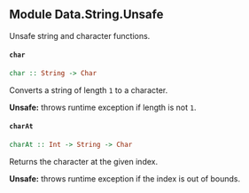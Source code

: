 ## Module Data.String.Unsafe

Unsafe string and character functions.

#### `char`

``` purescript
char :: String -> Char
```

Converts a string of length `1` to a character.

**Unsafe:** throws runtime exception if length is not `1`.

#### `charAt`

``` purescript
charAt :: Int -> String -> Char
```

Returns the character at the given index.

**Unsafe:** throws runtime exception if the index is out of bounds.


